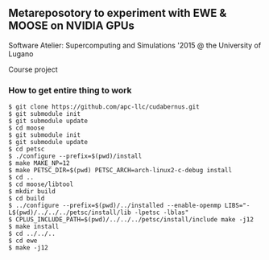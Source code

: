 ## Metareposotory to experiment with EWE & MOOSE on NVIDIA GPUs

Software Atelier: Supercomputing and Simulations '2015 @ the University of Lugano

Course project

### How to get entire thing to work

```
$ git clone https://github.com/apc-llc/cudabernus.git
$ git submodule init
$ git submodule update
$ cd moose
$ git submodule init
$ git submodule update
$ cd petsc
$ ./configure --prefix=$(pwd)/install
$ make MAKE_NP=12
$ make PETSC_DIR=$(pwd) PETSC_ARCH=arch-linux2-c-debug install
$ cd ..
$ cd moose/libtool
$ mkdir build
$ cd build
$ ../configure --prefix=$(pwd)/../installed --enable-openmp LIBS="-L$(pwd)/../../../petsc/install/lib -lpetsc -lblas"
$ CPLUS_INCLUDE_PATH=$(pwd)/../../../petsc/install/include make -j12
$ make install
$ cd ../../..
$ cd ewe
$ make -j12
```
